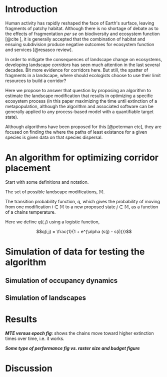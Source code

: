 
# Introduction

Human activity has rapidly reshaped the face of Earth's surface, leaving
fragments of patchy habitat. Although there is no shortage of debate as to the
effects of fragmentation _per se_ on biodiversity and ecosystem function [@cite
], it is generally accepted that the combination of habitat and ensuing
subdivision produce negative outcomes for ecosystem function and services
[@resasco review].

In order to mitigate the consequences of landscape change on ecosystems,
developing landscape _corridors_ has seen much attention in the last several
decades. Bit more evidence for corridors here. But still, the spatter of
fragments in a landscape, where should ecologists choose to use their limit
resources to build a corridor?

Here we propose to answer that question by proposing an algorithm to estimate
the landscape modification that results in optimizing a specific ecosystem
process (in this paper maximizing the time until extinction of a metapopulation,
although the algorithm and associated software can be generally applied to any
process-based model with a quantifiable target state).

Although algorithms have been proposed for this [@peterman etc], they are
focused on finding the where the paths of least existance for a given species is
given data on that species dispersal.


# An algorithm for optimizing corridor placement

Start with some definitions and notation.

The set of possible landscape modifications, $\mathbb{M}$.

The transition probability function, $q$, which gives the probability
of moving from one modification $i \in \mathbb{M}$ to a new proposed state $j \in \mathbb{M}$, as a function of a chains temperature.

Here we define $q(i,j)$ using a logistic function,

$$q(i,j) = \frac{1}{1 + e^{\alpha (s(j) - s(i))}}$$





# Simulation of data for testing the algorithm

## Simulation of occupancy dynamics

## Simulation of landscapes


# Results


***MTE versus epoch fig***: shows the chains move toward higher extinction times over time, i.e. it works.

***Some type of performance fig vs. raster size and budget figure***

# Discussion
